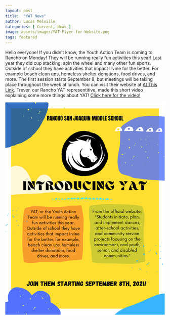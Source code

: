 ```yaml
---
layout: post
title:  "YAT News"
author: Lucas Melville
categories: [ Current, News ]
image: assets/images/YAT-Flyer-for-Website.png
tags: featured
---
```


Hello everyone! If you didn’t know, the Youth Action Team is coming to Rancho on Monday! They will be running really fun activities this year! Last year they did cup stacking, spin the wheel and many other fun sports. Outside of school they have activities that impact Irvine for the better. For example beach clean ups, homeless shelter donations, food drives, and more. The first session starts September 8, but meetings will be taking place throughout the week at lunch. You can visit their website at [At This Link](https://bit.ly/3DqEaOf).
Trever, our Rancho YAT representitive, made this short video explaining some more things about YAT! [Click here for the video!](https://youtu.be/1XGBxCgWpP8)

![PNG](/assets/images/YAT-Flyer-for-Website.png)



